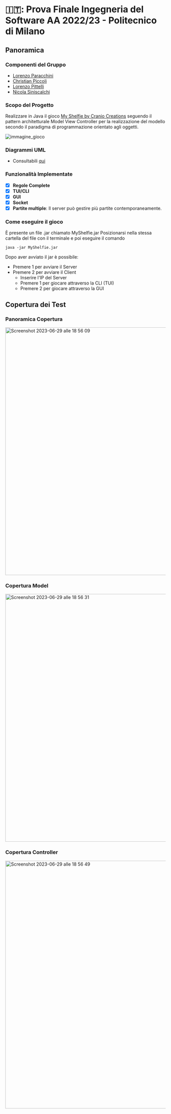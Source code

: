 # 🇮🇹: Prova Finale Ingegneria del Software AA 2022/23 - Politecnico di Milano
## Panoramica

### Componenti del Gruppo
- [Lorenzo Paracchini](https://github.com/lorblock)
- [Christian Piccoli](https://github.com/cpiccoli-polimi)
- [Lorenzo Pittelli](https://github.com/LorenzoPittelli)
- [Nicola Siniscalchi](https://github.com/niloca)

### Scopo del Progetto
Realizzare in Java il gioco [My Shelfie by Cranio Creations](https://www.google.com/url?sa=t&rct=j&q=&esrc=s&source=web&cd=&ved=2ahUKEwjX_6f46fH9AhVXO-wKHSV8BJUQFnoECBUQAQ&url=https%3A%2F%2Fwww.craniocreations.it%2Fprodotto%2Fmy-shelfie&usg=AOvVaw0Xiu7y75two3j9fD7_Pgnc) seguendo il pattern architetturale Model View Controller per la realizzazione del modello secondo il paradigma di programmazione orientato agli oggetti.

![immagine_gioco](https://cf.geekdo-images.com/sv0EgmPdxJeioJU3Pzcg3g__original/img/7pQTKAID9037N71FeOndX3y23HM=/0x0/filters:format(jpeg)/pic7005100.jpg)

### Diagrammi UML
- Consultabili [qui](https://github.com/cpiccoli-polimi/ing-sw-2023-Piccoli-Pittelli-Siniscalchi-Paracchini/tree/main/UML)

### Funzionalità Implementate
- [x] **Regole Complete**
- [x] **TUI/CLI**
- [x] **GUI**
- [x] **Socket**
- [x] **Partite multiple**: Il server può gestire più partite contemporaneamente.

### Come eseguire il gioco
È presente un file .jar chiamato MyShelfie.jar
Posizionarsi nella stessa cartella del file con il terminale e poi eseguire il comando
```
java -jar MyShelfie.jar
```
Dopo aver avviato il jar è possibile:
- Premere 1 per avviare il Server
- Premere 2 per avviare il Client
  - Inserire l'IP del Server
  - Premere 1 per giocare attraverso la CLI (TUI)
  - Premere 2 per giocare attraverso la GUI
## Copertura dei Test
### Panoramica Copertura
<img width="779" alt="Screenshot 2023-06-29 alle 18 56 09" src="https://github.com/cpiccoli-polimi/ing-sw-2023-Piccoli-Pittelli-Siniscalchi-Paracchini/assets/125984660/70d1b7a8-fdfa-4064-a06e-df01a13c8c48">

### Copertura Model
<img width="779" alt="Screenshot 2023-06-29 alle 18 56 31" src="https://github.com/cpiccoli-polimi/ing-sw-2023-Piccoli-Pittelli-Siniscalchi-Paracchini/assets/125984660/8b7bf16d-2551-47e3-b790-5b6391d00672">

### Copertura Controller
<img width="779" alt="Screenshot 2023-06-29 alle 18 56 49" src="https://github.com/cpiccoli-polimi/ing-sw-2023-Piccoli-Pittelli-Siniscalchi-Paracchini/assets/125984660/8796a99b-bd44-4f53-a60b-b5e680a4135b">
